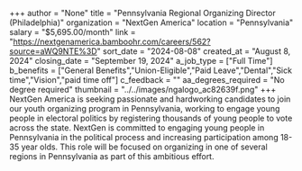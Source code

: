 +++
author = "None"
title = "Pennsylvania Regional Organizing Director (Philadelphia)"
organization = "NextGen America"
location = "Pennsylvania"
salary = "$5,695.00/month"
link = "https://nextgenamerica.bamboohr.com/careers/562?source=aWQ9NTE%3D"
sort_date = "2024-08-08"
created_at = "August 8, 2024"
closing_date = "September 19, 2024"
a_job_type = ["Full Time"]
b_benefits = ["General Benefits","Union-Eligible","Paid Leave","Dental","Sick time","Vision","paid time off"]
c_feedback = ""
aa_degrees_required = "No degree required"
thumbnail = "../../images/ngalogo_ac82639f.png"
+++
NextGen America is seeking passionate and hardworking candidates to join our youth organizing program in Pennsylvania, working to engage young people in electoral politics by registering thousands of young people to vote across the state. NextGen is committed to engaging young people in Pennsylvania in the political process and increasing participation among 18-35 year olds. This role will be focused on organizing in one of several regions in Pennsylvania as part of this ambitious effort.